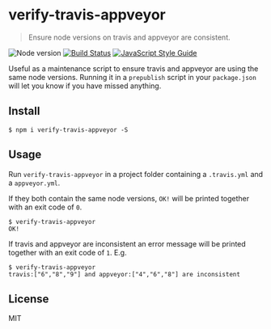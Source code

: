 # verify-travis-appveyor

> Ensure node versions on travis and appveyor are consistent.

![Node version](https://img.shields.io/node/v/verify-travis-appveyor.svg)
[![Build Status](https://travis-ci.org/ralphtheninja/verify-travis-appveyor.svg?branch=master)](https://travis-ci.org/ralphtheninja/verify-travis-appveyor)
[![JavaScript Style Guide](https://img.shields.io/badge/code_style-standard-brightgreen.svg)](https://standardjs.com)

Useful as a maintenance script to ensure travis and appveyor are using the same node versions. Running it in a `prepublish` script in your `package.json` will let you know if you have missed anything.

## Install

```
$ npm i verify-travis-appveyor -S
```

## Usage

Run `verify-travis-appveyor` in a project folder containing a `.travis.yml` and a `appveyor.yml`.

If they both contain the same node versions, `OK!` will be printed together with an exit code of `0`.

```
$ verify-travis-appveyor
OK!
```

If travis and appveyor are inconsistent an error message will be printed together with an exit code of `1`. E.g.

```
$ verify-travis-appveyor
travis:["6","8","9"] and appveyor:["4","6","8"] are inconsistent
```

## License

MIT
